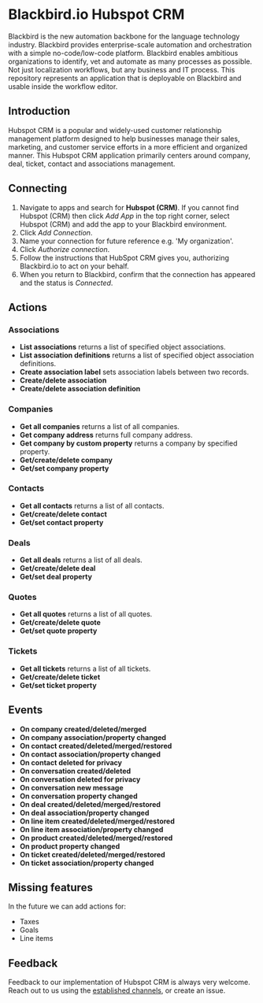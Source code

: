 # Blackbird.io Hubspot CRM

Blackbird is the new automation backbone for the language technology industry. Blackbird provides enterprise-scale automation and orchestration with a simple no-code/low-code platform. Blackbird enables ambitious organizations to identify, vet and automate as many processes as possible. Not just localization workflows, but any business and IT process. This repository represents an application that is deployable on Blackbird and usable inside the workflow editor.

## Introduction

<!-- begin docs -->

Hubspot CRM is a popular and widely-used customer relationship management platform designed to help businesses manage their sales, marketing, and customer service efforts in a more efficient and organized manner. This Hubspot CRM application primarily centers around company, deal, ticket, contact and associations management.

## Connecting
1. Navigate to apps and search for **Hubspot (CRM)**. If you cannot find Hubspot (CRM) then click _Add App_ in the top right corner, select Hubspot (CRM) and add the app to your Blackbird environment.
2. Click _Add Connection_.
3. Name your connection for future reference e.g. 'My organization'.
4. Click _Authorize connection_.
5. Follow the instructions that HubSpot CRM gives you, authorizing Blackbird.io to act on your behalf.
6. When you return to Blackbird, confirm that the connection has appeared and the status is _Connected_.

## Actions

### Associations

-   **List associations** returns a list of specified object associations.
-   **List association definitions** returns a list of specified object association definitions.
-   **Create association label** sets association labels between two records.
-   **Create/delete association**
-   **Create/delete association definition**

### Companies

-  **Get all companies** returns a list of all companies.
-  **Get company address** returns full company address.
-  **Get company by custom property** returns a company by specified property.
-  **Get/create/delete company**
-  **Get/set company property**

### Contacts

-  **Get all contacts** returns a list of all contacts.
-  **Get/create/delete contact**
-  **Get/set contact property**

### Deals 

-  **Get all deals** returns a list of all deals.
-  **Get/create/delete deal**
-  **Get/set deal property**

### Quotes

-  **Get all quotes** returns a list of all quotes.
-  **Get/create/delete quote**
-  **Get/set quote property**

### Tickets

-  **Get all tickets** returns a list of all tickets.
-  **Get/create/delete ticket**
-  **Get/set ticket property**

## Events

-   **On company created/deleted/merged**
-   **On company association/property changed**
-   **On contact created/deleted/merged/restored**
-   **On contact association/property changed**
-   **On contact deleted for privacy**
-   **On conversation created/deleted**
-   **On conversation deleted for privacy**
-   **On conversation new message**
-   **On conversation property changed**
-   **On deal created/deleted/merged/restored**
-   **On deal association/property changed**
-   **On line item created/deleted/merged/restored**
-   **On line item association/property changed**
-   **On product created/deleted/merged/restored**
-   **On product property changed**
-   **On ticket created/deleted/merged/restored**
-   **On ticket association/property changed**

## Missing features

In the future we can add actions for:

-   Taxes
-   Goals
-   Line items

## Feedback

Feedback to our implementation of Hubspot CRM is always very welcome. Reach out to us using the [established channels](https://www.blackbird.io/), or create an issue.

<!-- end docs -->